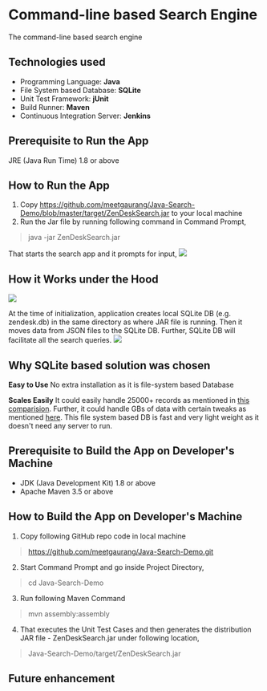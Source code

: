 # Command-line based Search Engine
The command-line based search engine

## Technologies used
* Programming Language: **Java**
* File System based Database: **SQLite**
* Unit Test Framework: **jUnit**
* Build Runner: **Maven**
* Continuous Integration Server: **Jenkins**

## Prerequisite to Run the App
JRE (Java Run Time) 1.8 or above

## How to Run the App
1) Copy https://github.com/meetgaurang/Java-Search-Demo/blob/master/target/ZenDeskSearch.jar to your local machine
2) Run the Jar file by running following command in Command Prompt,
> java -jar ZenDeskSearch.jar

That starts the search app and it prompts for input,
![](../master/src/main/resources/documentation-images/search-prompt.png)

## How it Works under the Hood
![](../master/src/main/resources/documentation-images/how-it-works.png)

At the time of initialization, application creates local SQLite DB (e.g. zendesk.db) in the same directory as where JAR file is running. Then it moves data from JSON files to the SQLite DB. Further, SQLite DB will facilitate all the search queries.
![](../master/src/main/resources/documentation-images/db-screenshot.png)

## Why SQLite based solution was chosen
**Easy to Use** No extra installation as it is file-system based Database

**Scales Easily** It could easily handle 25000+ records as mentioned in [this comparision](https://sqlite.org/speed.html). Further, it could handle GBs of data with certain tweaks as mentioned [here](https://stackoverflow.com/a/6533930/1069893).
This file system based DB is fast and very light weight as it doesn't need any server to run.

## Prerequisite to Build the App on Developer's Machine
* JDK (Java Development Kit) 1.8 or above
* Apache Maven 3.5 or above

## How to Build the App on Developer's Machine
1) Copy following GitHub repo code in local machine
> https://github.com/meetgaurang/Java-Search-Demo.git

2) Start Command Prompt and go inside Project Directory,
> cd Java-Search-Demo

3) Run following Maven Command
> mvn assembly:assembly 

4) That executes the Unit Test Cases and then generates the distribution JAR file - ZenDeskSearch.jar under following location,
> Java-Search-Demo/target/ZenDeskSearch.jar

## Future enhancement
